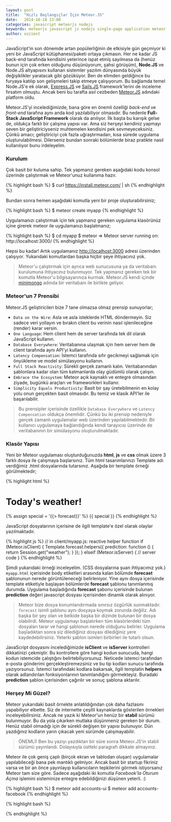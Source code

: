 ```yaml
---
layout: post
title:  "Hızlı Başlangıçlar İçin Meteor.JS"
date:   2014-10-18 13:00
categories: javascript meteorjs nodejs 
keywords: meteorjs javascript js nodejs single-page application meteor
author: ozziest
---
```


JavaScript'in son dönemde artan popülerliğinin de etkisiyle gün geçmiyor ki yeni bir JavaScript kütüphanesi/paketi ortaya çıkmasın. Her ne kadar JS back-end tarafında kendisini yeterince ispat etmiş sayılmasa da (henüz bunun için çok erken olduğunu düşünüyorum, şahsi görüşüm), **Node.JS** ve Node.JS altyapısını kullanan sistemler yazılım dünyasında büyük değişiklikler yaratacak gibi gözüküyor. Ben de elimden geldiğince bu furyaya katılıp son gelişmeleri takip etmeye çalışıyorum. Bu bağlamda temel Node.JS'e ek olarak, [Express.JS](http://expressjs.com) ve [Sails.JS](http://sailsjs.org) framework'lerini de inceleme fırsatım olmuştu. Ancak beni bu tarafta asıl cezbeden [Meteor.JS](http://www.meteor.com) adındaki platform oldu.

Meteor.JS'yi incelediğimizde, bana göre en önemli özelliği *back-end* ve *front-end* tarafına aynı anda kod yazılabiliyor olmasıdır. Bu nedenle **Full-Stack JavaScript Framework** olarak da anılıyor. İlk başta bu karışık gelse de, oldukça farklı bir çalışma yapısı var. Ama siz herşeyi kendiniz yapmayı seven bir geliştiriciyseniz muhtemelen kendisini pek sevmeyeceksiniz. Çünkü amacı; geliştiriciyi çok fazla uğraştırmadan, kısa sürede uygulama oluşturulabilmesi. Dilerseniz bundan sonraki bölümlerde biraz pratikte nasıl kullanılıyor bunu irdeleyelim.

### Kurulum

Çok basit bir kuluma sahip. Tek yapmanız gereken aşağıdaki kodu konsol üzerinde çalıştırmak ve Meteor'unuz kullanıma hazır.

{% highlight bash %}
$ curl https://install.meteor.com/ | sh 
{% endhighlight %}

Bundan sonra hemen aşağıdaki komutla yeni bir proje oluşturabilirsiniz;

{% highlight bash %}
$ meteor create myapp
{% endhighlight %}

Uygulamanızı çalıştırmak için tek yapmanız gereken uygulama klasörünüz içine girerek meteor ile uygulamanızı başlatmanız;

{% highlight bash %}
$ cd myapp
$ meteor
=> Meteor server running on: http://localhost:3000/
{% endhighlight %}

Hepsi bu kadar! Artık uygulamanız [http://localhost:3000](http://localhost:3000) adresi üzerinden çalışıyor. Yukarıdaki komutlardan başka hiçbir şeye ihtiyacınız yok. 

> Meteor'u çalıştırmak için ayrıca web sunucusuna ya da veritabanı kurulumuna ihtiyacınız bulunmuyor.
> Tek yapmanız gereken tek bir komutla Meteor'u bilgisayarınıza kurmak. Meteor.JS kendi içinde 
> [minimongo](https://github.com/slacy/minimongo) adında bir veritabanı ile birlikte geliyor. 


### Meteor'un 7 Prensibi

Meteor.JS geliştiricileri bize 7 tane olmazsa olmaz prensip sunuyorlar;

* `Data on the Wire`: Asla ve asla isteklerde HTML döndermeyin. Siz sadece veri yollayın ve bırakın client bu verinin nasıl işlenileceğine (render) karar versin. 
* `One Language`: Hem client hem de server tarafında tek dil olarak JavaScript kullanın.
* `Database Everywhere`: Veritabanına ulaşmak için hem server hem de client tarafında aynı API'yi kullanın.
* `Latency Compensation`: İstemci tarafında sıfır gecikmeyi sağlamak için önyükleme ve model simülasyonu kullanın.
* `Full Stack Reactivity`: Sürekli gerçek zamanlı kalın. Veritabanından şablonlara kadar olan tüm katmanlarda olay güdümlü olarak çalışın.
* `Embrace the Ecosystem`: Meteor açık kaynaklı ve entegre olmasından ziyade, bugünkü araçları ve frameworkleri kullanır.
* `Simplicity Equals Productivity`: Basit bir şay üretebilmenin en kolay yolu onun gerçekten basit olmasıdır. Bu temiz ve klasik API'ler ile başarılabilir.

> Bu prensipler içerisinde özellikle `Database Everywhere` ve `Latency Compensation` oldukça önemlidir. 
> Çünkü bu iki prensip nedeniyle gerçek zamanlı uygulamalar web üzerinden yapılabilmektedir. 
> Bir kullanıcı uygulamaya bağlandığında kendi tarayıcısı üzerinde de veritabanının bir simülasyonu oluşturulmaktadır.


### Klasör Yapısı

Yeni bir Meteor uygulaması oluşturduğunuzda **html**, **js** ve **css** olmak üzere 3 farklı dosya ile çalışmaya başlarsınız. Tüm html tasarımlarınızı Template adı verdiğimiz .html dosyalarında tutarsınız. Aşağıda bir template örneği görülmektedir;

{% highlight html %}
<!-- in myapp.html -->
<body>
  <h1>Today's weather!</h1>
  {% assign special = '{{> forecast}}' %}
  {{ special }}
</body>
<template name="forecast">
  {% assign special = '{{prediction}}' %}
  <div>It'll be {{ special }} tonight</div>
</template>
{% endhighlight %}

JavaScript dosyalarının içerisine de ilgili template'e özel olarak olaylar yazılmaktadır. 

{% highlight js %}
// in client/myapp.js: reactive helper function
if (Meteor.isClient) 
{
    Template.forecast.helpers({
        prediction: function () {
            return Session.get("weather");
        }
    });
} elseif (Meteor.isServer) {
    // server code
}
{% endhighlight %}

Şimdi yukarıdaki örneği inceleyelim. (CSS dosyalarına şuan ihtiyacımız yok.) `myapp.html` içerisinde body etiketleri arasında kalan bölümde **forecast** şablonunun nerede görüntüleneceği belirleniyor. Yine aynı dosya içerisinde template etiketiyle başlayan bölümlerde **forecast** şablonu tanımlanmış durumda. Uygulama başladığında **forecast** şabonu içerisinde bulunan **prediction** değeri javascript dosyası içerisinden dinamik olarak alınıyor. 

> Meteor bize dosya konumlandırmada sınırsız özgürlük sunmaktadır. `forecast` isimli şablonu aynı dosyaya koymak zorunda değiliz. 
> Adı başka bir şey olan ve belkide başka bir dizinde bulunan bir dosya olabilirdi. 
> Meteor uygulamayı başlatırken tüm klasörlerdeki tüm dosyaları tarar ve hangi şablonun nerede olduğunu belirler. 
> Uygulama başladıktan sonra siz dilediğiniz dosyası dilediğiniz yere kaydedebilirsiniz. Yeterki şablon isimleri birbirleri ile tutarlı olsun.

JavaScript dosyasını incelediğimizde **isClient** ve **isServer** kontrolleri dikkatinizi çekmiştir. Bu kontrollere göre hangi kodun sunucuda, hangi kodun istemcide çalıştığını belirtebiliyorsunuz. Neticede istemci tarafından e-posta gönderimi gerçekleştiremezsiniz ve bu tip kodları sunucu tarafında yazıyorsunuz. İstemci tarafındaki kodlara bakarsak, ilgili templatin **helpers** olarak adlandırılan fonksiyonlarının tanımlandığını görmekteyiz. Buradaki **prediction** şablon içerisinden çağırılır ve sonuç şablona aktarılır.

### Herşey Mi Güzel?

Meteor yukarıdaki basit örnekte anlatıldığından çok daha fazlasını yapabiliyor elbette. Siz de internette çeşitli kaynaklarda gösterilen örnekleri inceleyebilirsiniz. Ancak ne yazık ki Meteor'un henüz bir **stabil** sürümü bulunmuyor. Bu da yola çıkarken mutlaka düşünmeniz gereken bir durum. Henüz stabil olmadığı için de sürekli değişen bir yapısı bulunuyor. Dün yazdığınız kodların yarın çıkacak yeni sürümde çalışmayabilir. 

> ÖNEMLİ!
> Ben bu yazıyı yazdıktan bir süre sonra Meteor.JS'in stabil sürümü yayınlandı. Dolayısıyla üstteki paragrafı dikkate almayınız. 

Meteor ile çok geniş çaplı (birçok ekran ve tablodan oluşan) uygulamalar yapılabileceği bana pek mantıklı gelmiyor. Ancak basit bir startup fikriniz varsa ve bir an önce yayınlayıp kullanıcıların tepkilerini görmek istiyorsanız Meteor tam size göre. Sadece aşağıdaki iki komutla *Facebook'la Oturum Açma* işlemini sisteminize entegre edebildiğinizi düşünen yeterli. :)

{% highlight bash %}
$ meteor add accounts-ui
$ meteor add accounts-facebook
{% endhighlight %}

{% highlight bash %}
<!-- in login.html -->
<template name="login">
  {% assign special = '{{> loginButtons}}' %}
  {{ special }}
</template>
{% endhighlight %}












